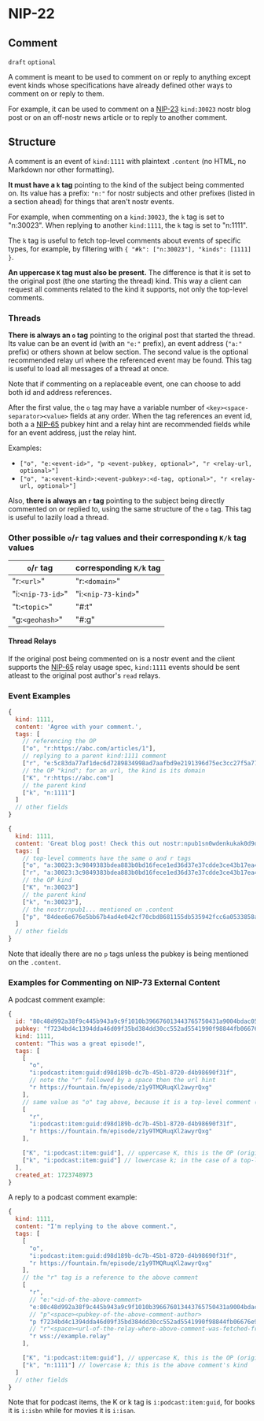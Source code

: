 NIP-22
======

Comment
-------

`draft` `optional`

A comment is meant to be used to comment on
or reply to anything except event kinds
whose specifications have already defined other
ways to comment on or reply to them.

For example, it can be used to comment on a [NIP-23](23.md) `kind:30023` nostr blog post
or on an off-nostr news article or to reply to another comment.

## Structure

A comment is an event of `kind:1111` with plaintext `.content`
(no HTML, no Markdown nor other formatting).

**It must have a `k` tag** pointing to the kind of the subject being commented on.
Its value has a prefix: `"n:"` for nostr subjects and other prefixes (listed in a section ahead)
for things that aren't nostr events.

For example, when commenting on a `kind:30023`, the `k` tag is set to "n:30023".
When replying to another `kind:1111`, the `k` tag is set to "n:1111".

The `k` tag is useful to fetch top-level comments about events of specific types, for example,
by filtering with `{ "#k": ["n:30023"], "kinds": [1111] }`.

**An uppercase `K` tag must also be present.** The difference is that it is set to the original post (the one starting the thread) kind.
This way a client can request all comments related to the kind it supports, not only the top-level comments.

### Threads

**There is always an `o` tag** pointing to the original post that started the thread.
Its value can be an event id (with an `"e:"` prefix),
an event address (`"a:"` prefix) or others shown at below section. The second value
is the optional recommended relay url where the referenced event may be found.
This tag is useful to load all messages of a thread at once.

Note that if commenting on a replaceable event, one can choose to add both id and address references.

After the first value, the `o` tag may have a variable number of `<key><space-separator><value>` fields
at any order. When the tag references an event id, both a a [NIP-65](65.md) pubkey hint and a relay hint
are recommended fields while for an event address, just the relay hint.

Examples:

- `["o", "e:<event-id>", "p <event-pubkey, optional>", "r <relay-url, optional>"]`
- `["o", "a:<event-kind>:<event-pubkey>:<d-tag, optional>", "r <relay-url, optional>"]`

Also, **there is always an `r` tag** pointing to the subject being directly commented on or replied to, using the
same structure of the `o` tag.
This tag is useful to lazily load a thread.

### Other possible `o`/`r` tag values and their corresponding `K/k` tag values

| `o`/`r` tag | corresponding `K/k` tag |
| - | - |
| "r:`<url>`" | "r:`<domain>`" |
| "i:`<nip-73-id>`" | "i:`<nip-73-kind>`" |
| "t:`<topic>`" | "#:t" |
| "g:`<geohash>`" | "#:g" |

#### Thread Relays

If the original post being commented on is a nostr event and
the client supports the [NIP-65](65.md) relay usage spec,
`kind:1111` events should be sent atleast to the original post author's `read` relays.

### Event Examples

```js
{
  kind: 1111,
  content: 'Agree with your comment.',
  tags: [
    // referencing the OP
    ["o", "r:https://abc.com/articles/1"],
    // replying to a parent kind:1111 comment
    ["r", "e:5c83da77af1dec6d7289834998ad7aafbd9e2191396d75ec3cc27f5a77226f36", "p f7234bd4c1394dda46d09f35bd384dd30cc552ad5541990f98844fb06676e9ca", "r wss://example.relay"],
    // the OP "kind"; for an url, the kind is its domain
    ["K", "r:https://abc.com"]
    // the parent kind
    ["k", "n:1111"]
  ]
  // other fields
}
```

```js
{
  kind: 1111,
  content: 'Great blog post! Check this out nostr:npub1sn0wdenkukak0d9dfczzeacvhkrgz92ak56egt7vdgzn8pv2wfqqhrjdv9.',
  tags: [
    // top-level comments have the same o and r tags
    ["o", "a:30023:3c9849383bdea883b0bd16fece1ed36d37e37cdde3ce43b17ea4e9192ec11289:f9347ca7", "r wss://example.relay"],
    ["r", "a:30023:3c9849383bdea883b0bd16fece1ed36d37e37cdde3ce43b17ea4e9192ec11289:f9347ca7", "r wss://example.relay"],
    // the OP kind
    ["K", "n:30023"]
    // the parent kind
    ["k", "n:30023"],
    // the nostr:npub1... mentioned on .content
    ["p", "84dee6e676e5bb67b4ad4e042cf70cbd8681155db535942fcc6a0533858a7240"]
  ]
  // other fields
}
```

Note that ideally there are no `p` tags unless the pubkey is being mentioned on the `.content`.

### Examples for Commenting on NIP-73 External Content

A podcast comment example:

```js
{
  id: "80c48d992a38f9c445b943a9c9f1010b396676013443765750431a9004bdac05",
  pubkey: "f7234bd4c1394dda46d09f35bd384dd30cc552ad5541990f98844fb06676e9ca",
  kind: 1111,
  content: "This was a great episode!",
  tags: [
    [
      "o",
      "i:podcast:item:guid:d98d189b-dc7b-45b1-8720-d4b98690f31f",
      // note the "r" followed by a space then the url hint
      "r https://fountain.fm/episode/z1y9TMQRuqXl2awyrQxg"
    ],
    // same value as "o" tag above, because it is a top-level comment (not a reply to a comment)
    [
      "r",
      "i:podcast:item:guid:d98d189b-dc7b-45b1-8720-d4b98690f31f",
      "r https://fountain.fm/episode/z1y9TMQRuqXl2awyrQxg"
    ],

    ["K", "i:podcast:item:guid"], // uppercase K, this is the OP (original post)'s kind, that is, a podcast item
    ["k", "i:podcast:item:guid"] // lowercase k; in the case of a top-level comment, it is the same as the uppercase K
  ],
  created_at: 1723748973
}
```

A reply to a podcast comment example:

```js
{
  kind: 1111,
  content: "I'm replying to the above comment.",
  tags: [
    [
      "o",
      "i:podcast:item:guid:d98d189b-dc7b-45b1-8720-d4b98690f31f",
      "r https://fountain.fm/episode/z1y9TMQRuqXl2awyrQxg"
    ],
    // the "r" tag is a reference to the above comment
    [
      "r",
      // "e:"<id-of-the-above-comment>
      "e:80c48d992a38f9c445b943a9c9f1010b396676013443765750431a9004bdac05",
      // "p"<space><pubkey-of-the-above-comment-author>
      "p f7234bd4c1394dda46d09f35bd384dd30cc552ad5541990f98844fb06676e9ca",
      // "r"<space><url-of-the-relay-where-above-comment-was-fetched-from>
      "r wss://example.relay"
    ],

    ["K", "i:podcast:item:guid"], // uppercase K, this is the OP (original post)'s kind, that is, a podcast item
    ["k", "n:1111"] // lowercase k; this is the above comment's kind
  ]
  // other fields
}
```

Note that for podcast items, the K or k tag is `i:podcast:item:guid`,
for books it is `i:isbn` while for movies it is `i:isan`.
